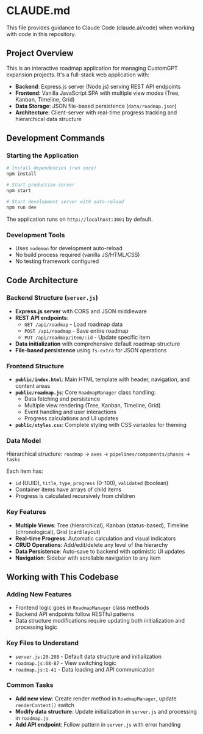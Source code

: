 # CLAUDE.md

This file provides guidance to Claude Code (claude.ai/code) when working with code in this repository.

## Project Overview

This is an interactive roadmap application for managing CustomGPT expansion projects. It's a full-stack web application with:
- **Backend**: Express.js server (Node.js) serving REST API endpoints
- **Frontend**: Vanilla JavaScript SPA with multiple view modes (Tree, Kanban, Timeline, Grid)
- **Data Storage**: JSON file-based persistence (`data/roadmap.json`)
- **Architecture**: Client-server with real-time progress tracking and hierarchical data structure

## Development Commands

### Starting the Application
```bash
# Install dependencies (run once)
npm install

# Start production server
npm start

# Start development server with auto-reload
npm run dev
```

The application runs on `http://localhost:3001` by default.

### Development Tools
- Uses `nodemon` for development auto-reload
- No build process required (vanilla JS/HTML/CSS)
- No testing framework configured

## Code Architecture

### Backend Structure (`server.js`)
- **Express.js server** with CORS and JSON middleware
- **REST API endpoints**:
  - `GET /api/roadmap` - Load roadmap data
  - `POST /api/roadmap` - Save entire roadmap
  - `PUT /api/roadmap/item/:id` - Update specific item
- **Data initialization** with comprehensive default roadmap structure
- **File-based persistence** using `fs-extra` for JSON operations

### Frontend Structure
- **`public/index.html`**: Main HTML template with header, navigation, and content areas
- **`public/roadmap.js`**: Core `RoadmapManager` class handling:
  - Data fetching and persistence
  - Multiple view rendering (Tree, Kanban, Timeline, Grid)
  - Event handling and user interactions
  - Progress calculations and UI updates
- **`public/styles.css`**: Complete styling with CSS variables for theming

### Data Model
Hierarchical structure: `roadmap` → `axes` → `pipelines/components/phases` → `tasks`

Each item has:
- `id` (UUID), `title`, `type`, `progress` (0-100), `validated` (boolean)
- Container items have arrays of child items
- Progress is calculated recursively from children

### Key Features
- **Multiple Views**: Tree (hierarchical), Kanban (status-based), Timeline (chronological), Grid (card layout)
- **Real-time Progress**: Automatic calculation and visual indicators
- **CRUD Operations**: Add/edit/delete any level of the hierarchy
- **Data Persistence**: Auto-save to backend with optimistic UI updates
- **Navigation**: Sidebar with scrollable navigation to any item

## Working with This Codebase

### Adding New Features
- Frontend logic goes in `RoadmapManager` class methods
- Backend API endpoints follow RESTful patterns
- Data structure modifications require updating both initialization and processing logic

### Key Files to Understand
- `server.js:20-208` - Default data structure and initialization
- `roadmap.js:68-87` - View switching logic
- `roadmap.js:1-41` - Data loading and API communication

### Common Tasks
- **Add new view**: Create render method in `RoadmapManager`, update `renderContent()` switch
- **Modify data structure**: Update initialization in `server.js` and processing in `roadmap.js`
- **Add API endpoint**: Follow pattern in `server.js` with error handling